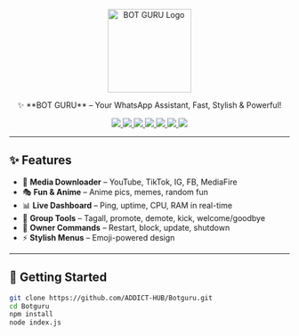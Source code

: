 <p align="center">
  <!-- Bot Logo -->
  <img src="https://files.catbox.moe/op2ca2.jpg" alt="BOT GURU Logo" width="150" />
</p>

<p align="center">
</p>

<p align="center">
✨ **BOT GURU** – Your WhatsApp Assistant, Fast, Stylish & Powerful!  
</p>

<p align="center">

<!-- Repo Button -->
<a href="https://github.com/ADDICT-HUB/Botguru">
  <img src="https://img.shields.io/badge/FORK_REPO-Botguru-ff6f61?style=for-the-badge&logo=github&logoColor=white&colorA=ff9a9e&colorB=ff6f61" />
</a>

<!-- Contact Owner -->
<a href="https://wa.me/254116284050">
  <img src="https://img.shields.io/badge/CONTACT-Owner-00c853?style=for-the-badge&logo=whatsapp&logoColor=white&colorA=a5d6a7&colorB=00c853" />
</a>

<!-- Channel -->
<a href="https://whatsapp.com/channel/0029VaCdLgAFsBI1z8lqLm0B">
  <img src="https://img.shields.io/badge/JOIN-Channel-2196f3?style=for-the-badge&logo=telegram&logoColor=white&colorA=64b5f6&colorB=2196f3" />
</a>

<!-- Pairing -->
<a href="https://session-v35f.onrender.com/pair">
  <img src="https://img.shields.io/badge/PAIR_BOT-Session_Generate-9c27b0?style=for-the-badge&logo=fastapi&logoColor=white&colorA=ba68c8&colorB=9c27b0" />
</a>

<!-- Heroku -->
<a href="https://dashboard.heroku.com/new?template=https%3A%2F%2Fgithub.com%2FADDICT-HUB%2FBotguru">
  <img src="https://img.shields.io/badge/DEPLOY_TO-Heroku-673ab7?style=for-the-badge&logo=heroku&logoColor=white&colorA=9575cd&colorB=673ab7" />
</a>

<!-- Render -->
<a href="https://render.com/deploy">
  <img src="https://img.shields.io/badge/DEPLOY_TO-Render-00bfa5?style=for-the-badge&logo=render&logoColor=white&colorA=26a69a&colorB=00bfa5" />
</a>

<!-- Koyeb -->
<a href="https://app.koyeb.com/deploy?type=git&repository=github.com/ADDICT-HUB/Botguru&branch=main&name=botguru">
  <img src="https://img.shields.io/badge/DEPLOY_TO-Koyeb-121212?style=for-the-badge&logo=koyeb&logoColor=white&colorA=424242&colorB=121212" />
</a>

</p>

---

## ✨ Features

- 🎵 **Media Downloader** – YouTube, TikTok, IG, FB, MediaFire  
- 🎭 **Fun & Anime** – Anime pics, memes, random fun  
- 📊 **Live Dashboard** – Ping, uptime, CPU, RAM in real-time  
- 👥 **Group Tools** – Tagall, promote, demote, kick, welcome/goodbye  
- 👑 **Owner Commands** – Restart, block, update, shutdown  
- ⚡ **Stylish Menus** – Emoji-powered design  

---

## 🚀 Getting Started

```bash
git clone https://github.com/ADDICT-HUB/Botguru.git
cd Botguru
npm install
node index.js
